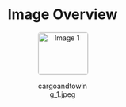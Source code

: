 <h1 style ="text-align: center;"> Image Overview </h1>
<div style="display: flex; flex-wrap: wrap; gap: 10px; justify-content: center;">
<div style="flex: 1 1 calc(33.333% - 20px); max-width: 100px; text-align: center;">
<img src="https://media.evkx.net/multimedia/technology/cargoandtowing/cargoandtowing_1_xst.jpeg" alt="Image 1" style="width: 100%; border: 1px solid #ddd; border-radius: 5px;">
<p>cargoandtowing_1.jpeg</p>
</div>
</div>

